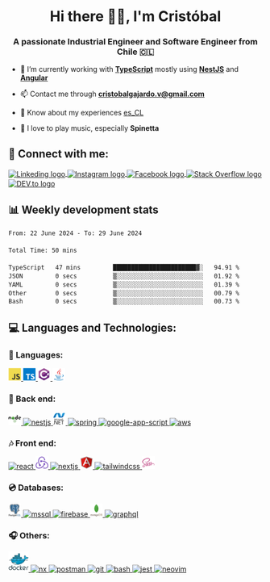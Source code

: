 <h1 align="center">Hi there ✌🏻, I'm Cristóbal</h1>
<h3 align="center">A passionate Industrial Engineer and Software Engineer from Chile 🇨🇱</h3>

- 🌱 I’m currently working with **[TypeScript](https://www.typescriptlang.org)** mostly using **[NestJS](https://nestjs.com)** and **[Angular](https://angular.io)**

- 📫 Contact me through **cristobalgajardo.v@gmail.com**

- 📄 Know about my experiences [es_CL](https://bit.ly/cv-cristobal-gajardo)

- 🎸 I love to play music, especially **Spinetta**

## 🔗 Connect with me:

<p align="left">
    <!-- LinkedIn -->
    <a href="https://linkedin.com/in/cristobalgajardov" target="blank">
        <img align="center" src="https://cdn.jsdelivr.net/npm/simple-icons@3.0.1/icons/linkedin.svg" alt="Linkeding logo" width="5%" height="5%"/>
    </a>
    <!-- Instagram -->
    <a href="https://instagram.com/cristobalgvera" target="blank">
        <img align="center" src="https://cdn.jsdelivr.net/npm/simple-icons@3.0.1/icons/instagram.svg" alt="Instagram logo" width="5%" height="5%"/>
    </a>
    <!-- Facebook -->
    <a href="https://fb.com/cristobalgajardo.v" target="blank">
        <img align="center" src="https://cdn.jsdelivr.net/npm/simple-icons@3.0.1/icons/facebook.svg" alt="Facebook logo" width="5%" height="5%"/>
    </a>
    <!-- Stack Overflow -->
    <a href="https://stackoverflow.com/users/13816773" target="blank">
        <img align="center" src="https://cdn.jsdelivr.net/npm/simple-icons@3.0.1/icons/stackoverflow.svg" alt="Stack Overflow logo" width="5%" height="5%"/>
    </a>
    <!-- HackerRank -->
    <!--
    <a href="https://www.hackerrank.com/cristobalgvera" target="blank">
        <img align="center" src="https://cdn.jsdelivr.net/npm/simple-icons@3.0.1/icons/hackerrank.svg" alt="HackerRank logo" width="5%" height="5%"/>
    </a>
    -->
    <!-- DEV.to -->
    <a href="https://dev.to/cristobalgvera" target="blank">
        <img align="center" src="https://cdn.jsdelivr.net/npm/simple-icons@3.0.1/icons/dev-dot-to.svg" alt="DEV.to logo" width="5%" height="5%"/>
    </a>
</p>

## 📊 Weekly development stats

<!--START_SECTION:waka-->

```txt
From: 22 June 2024 - To: 29 June 2024

Total Time: 50 mins

TypeScript   47 mins         ███████████████████████▓░   94.91 %
JSON         0 secs          ▒░░░░░░░░░░░░░░░░░░░░░░░░   01.92 %
YAML         0 secs          ▒░░░░░░░░░░░░░░░░░░░░░░░░   01.39 %
Other        0 secs          ▒░░░░░░░░░░░░░░░░░░░░░░░░   00.79 %
Bash         0 secs          ▒░░░░░░░░░░░░░░░░░░░░░░░░   00.73 %
```

<!--END_SECTION:waka-->
    
## 💻 Languages and Technologies:

### 🎷 Languages:

<p align="left">
    <!-- JavaScript -->
    <a href="https://developer.mozilla.org/en-US/docs/Web/JavaScript" target="_blank">
        <img src="https://raw.githubusercontent.com/devicons/devicon/master/icons/javascript/javascript-original.svg" alt="javascript" width="5%" height="5%"/>
    </a>
    <!-- TypeScript -->
    <a href="https://www.typescriptlang.org" target="_blank">
        <img src="https://raw.githubusercontent.com/devicons/devicon/master/icons/typescript/typescript-original.svg" alt="typescript" width="5%" height="5%"/>
    </a>
    <!-- C# -->
    <a href="https://docs.microsoft.com/en-us/dotnet/csharp" target="_blank">
        <img src="https://raw.githubusercontent.com/devicons/devicon/master/icons/csharp/csharp-original.svg" alt="csharp" width="5%" height="5%"/>
    </a>
    <!-- Java -->
    <a href="https://www.java.com" target="_blank">
        <img src="https://raw.githubusercontent.com/devicons/devicon/master/icons/java/java-original.svg" alt="java" width="5%" height="5%"/>
    </a>
    <!-- Python -->
    <!--
    <a href="https://www.python.org" target="_blank">
        <img src="https://raw.githubusercontent.com/devicons/devicon/master/icons/python/python-original.svg" alt="python" width="5%" height="5%"/>
    </a>
    -->
</p>

### 🎼 Back end:

<p align="left">
    <!-- NodeJS -->
    <a href="https://nodejs.org" target="_blank">
        <img src="https://raw.githubusercontent.com/devicons/devicon/master/icons/nodejs/nodejs-original-wordmark.svg" alt="nodejs" width="5%" height="5%"/>
    </a>
    <!-- NestJS -->
    <a href="https://nestjs.com" target="_blank">
        <img src="https://nestjs.com/logo-small-gradient.76616405.svg" alt="nestjs" width="5%" height="5%"/>
    </a>
    <!-- .NET -->
    <a href="https://dotnet.microsoft.com" target="_blank">
        <img src="https://raw.githubusercontent.com/devicons/devicon/master/icons/dot-net/dot-net-original-wordmark.svg" alt="dotnet" width="5%" height="5%"/>
    </a>
    <!-- Spring Boot -->
    <a href="https://spring.io" target="_blank">
        <img src="https://www.vectorlogo.zone/logos/springio/springio-icon.svg" alt="spring" width="5%" height="5%"/>
    </a>
    <!-- Google Apps Script -->
    <a href="https://developers.google.com/apps-script" target="_blank">
        <img src="https://static.cdnlogo.com/logos/g/12/google-apps-script.svg" alt="google-app-script" width="5%" height="5%"/>
    </a>
    <!-- AWS -->
    <a href="https://aws.amazon.com" target="_blank">
        <img src="https://cdn.worldvectorlogo.com/logos/amazon-web-services-2.svg" alt="aws" width="5%" height="5%" />
    </a>
</p>

### 🎶 Front end:

<p align="left">
    <!-- React -->
    <a href="https://reactjs.org" target="_blank">
        <img src="https://reactnative.dev/img/header_logo.svg" alt="react" width="5%" height="5%"/>
        <!-- <img src="https://devicons.github.io/devicon/devicon.git/icons/react/react-original-wordmark.svg" alt="react" width="40" height="40"/> -->
    </a>
    <!-- Redux -->
    <a href="https://redux.js.org" target="_blank">
       <img src="https://raw.githubusercontent.com/devicons/devicon/master/icons/redux/redux-original.svg" alt="redux" width="5%" height="5%"/>
    </a>
    <!-- NextJS -->
    <a href="https://nextjs.org" target="_blank">
         <img src="https://upload.wikimedia.org/wikipedia/commons/thumb/8/8e/Nextjs-logo.svg/207px-Nextjs-logo.svg.png" alt="nextjs" width="5%" height="5%"/>
    </a>
    <!-- Angular -->
    <a href="https://angular.io" target="_blank">
        <img src="https://raw.githubusercontent.com/devicons/devicon/master/icons/angularjs/angularjs-original.svg" alt="angular" width="5%" height="5%"/>
    </a>
    <!-- TailwindCSS -->
    <a href="https://tailwindcss.com/" target="_blank">
        <img src="https://www.vectorlogo.zone/logos/tailwindcss/tailwindcss-icon.svg" alt="tailwindcss" width="5%" height="5%"/>
    </a>
    <!-- Sass -->
    <a href="https://sass-lang.com" target="_blank">
        <img src="https://raw.githubusercontent.com/devicons/devicon/master/icons/sass/sass-original.svg" alt="sass" width="5%" height="5%"/>
    </a>
</p>

### 💿 Databases:

<p align="left">
    <!-- PostgreSQL -->
    <a href="https://www.postgresql.org" target="_blank" rel="noreferrer">
        <img src="https://raw.githubusercontent.com/devicons/devicon/master/icons/postgresql/postgresql-original-wordmark.svg" alt="postgresql" width="5%" height="5%"/>
    </a>
    <!-- MSSQL (SQL Server) -->
    <a href="https://www.microsoft.com/en-us/sql-server" target="_blank">
        <img src="https://static.cdnlogo.com/logos/m/21/microsoft-sql-server.svg" alt="mssql" width="5%" height="5%"/>
    </a>
    <!-- Firebase -->
    <a href="https://firebase.google.com/" target="_blank">
         <img src="https://www.vectorlogo.zone/logos/firebase/firebase-icon.svg" alt="firebase" width="5%" height="5%"/>
    </a>
    <!-- MongoDB -->
    <a href="https://www.mongodb.com/" target="_blank" rel="noreferrer">
        <img src="https://raw.githubusercontent.com/devicons/devicon/master/icons/mongodb/mongodb-original-wordmark.svg" alt="mongodb" width="5%" height="5%"/>
    </a>
    <!-- GraphQL -->
    <a href="https://graphql.org" target="_blank">
        <img src="https://www.vectorlogo.zone/logos/graphql/graphql-icon.svg" alt="graphql" width="5%" height="5%"/>
    </a>
</p>

### 🎧 Others:

<p align="left">
    <!-- Docker -->
    <a href="https://www.docker.com/" target="_blank" rel="noreferrer">
        <img src="https://raw.githubusercontent.com/devicons/devicon/master/icons/docker/docker-original-wordmark.svg" alt="docker" width="40" height="40"/>
    </a>
    <!-- Nx -->
    <a href="https://nx.dev/" target="_blank" rel="noreferrer">
        <img src="https://dev-to-uploads.s3.amazonaws.com/uploads/organization/profile_image/2995/95998d2a-00f2-4e8e-9ebc-0b06de97c37f.png" alt="nx" width="40" height="40"/>
    </a>
    <!-- Postman -->
    <a href="https://postman.com" target="_blank">
        <img src="https://www.vectorlogo.zone/logos/getpostman/getpostman-icon.svg" alt="postman" width="5%" height="5%"/>
    </a>
    <!-- Linux -->
    <!--
    <a href="https://www.linux.org" target="_blank">
        <img src="https://raw.githubusercontent.com/devicons/devicon/master/icons/linux/linux-original.svg" alt="linux" width="5%" height="5%"/>
    </a>
    -->
    <!-- Git -->
    <a href="https://git-scm.com" target="_blank">
        <img src="https://www.vectorlogo.zone/logos/git-scm/git-scm-icon.svg" alt="git" width="5%" height="5%"/>
    </a>
    <!-- Adobe Illustrator -->
    <!--
    <a href="https://www.adobe.com/in/products/illustrator.html" target="_blank">
        <img src="https://www.vectorlogo.zone/logos/adobe_illustrator/adobe_illustrator-icon.svg" alt="illustrator" width="5%" height="5%"/>
    </a>
    -->
    <!-- Bash -->
    <a href="https://www.gnu.org/software/bash/" target="_blank">
        <img src="https://www.vectorlogo.zone/logos/gnu_bash/gnu_bash-icon.svg" alt="bash" width="5%" height="5%" />
    </a>
    <!-- JestJS -->
    <a href="https://jestjs.io" target="_blank">
        <img src="https://www.vectorlogo.zone/logos/jestjsio/jestjsio-icon.svg" alt="jest" width="5%" height="5%" />
    </a>
    <!-- Puppeteer -->
    <!--
    <a href="https://github.com/puppeteer/puppeteer" target="_blank">
        <img src="https://www.vectorlogo.zone/logos/pptrdev/pptrdev-official.svg" alt="puppeteer" width="5%" height="5%" />
    </a>
    -->
    <!-- Neovim -->
    <a href="https://neovim.io" target="_blank">
        <img src="https://www.vectorlogo.zone/logos/neovimio/neovimio-icon.svg" alt="neovim" width="5%" height="5%" />
    </a>
</p>
